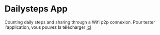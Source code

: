 # Dailysteps App
Counting daily steps and sharing through a Wifi p2p connexion.
Pour tester l'application, vous pouvez la télécharger [ici](https://drive.google.com/open?id=1xppgyxU-Mw-Cfz0-HaWvC_uxfbf774GP)
